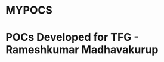 # MYPOCS
POCs Developed for TFG - Rameshkumar Madhavakurup
================================================================================